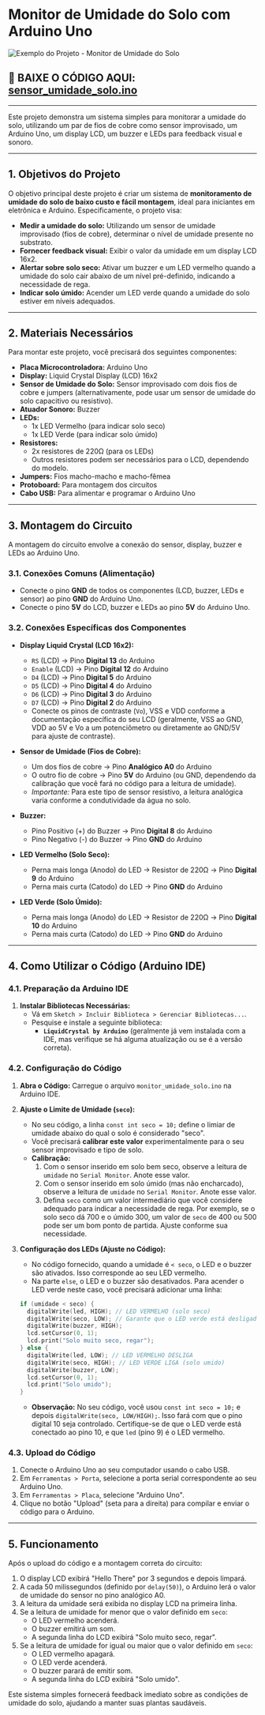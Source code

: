 # Monitor de Umidade do Solo com Arduino Uno
![Exemplo do Projeto - Monitor de Umidade do Solo](https://github.com/GabGarritano/sensor_umidade/blob/main/exemplo.jpg)


## 🚀 **BAIXE O CÓDIGO AQUI:** [sensor_umidade_solo.ino](https://github.com/GabGarritano/sensor_umidade/blob/main/code.ino) 

---

Este projeto demonstra um sistema simples para monitorar a umidade do solo, utilizando um par de fios de cobre como sensor improvisado, um Arduino Uno, um display LCD, um buzzer e LEDs para feedback visual e sonoro.

---

## 1. Objetivos do Projeto

O objetivo principal deste projeto é criar um sistema de **monitoramento de umidade do solo de baixo custo e fácil montagem**, ideal para iniciantes em eletrônica e Arduino. Especificamente, o projeto visa:

* **Medir a umidade do solo:** Utilizando um sensor de umidade improvisado (fios de cobre), determinar o nível de umidade presente no substrato.
* **Fornecer feedback visual:** Exibir o valor da umidade em um display LCD 16x2.
* **Alertar sobre solo seco:** Ativar um buzzer e um LED vermelho quando a umidade do solo cair abaixo de um nível pré-definido, indicando a necessidade de rega.
* **Indicar solo úmido:** Acender um LED verde quando a umidade do solo estiver em níveis adequados.

---

## 2. Materiais Necessários

Para montar este projeto, você precisará dos seguintes componentes:

* **Placa Microcontroladora:** Arduino Uno
* **Display:** Liquid Crystal Display (LCD) 16x2
* **Sensor de Umidade do Solo:** Sensor improvisado com dois fios de cobre e jumpers (alternativamente, pode usar um sensor de umidade do solo capacitivo ou resistivo).
* **Atuador Sonoro:** Buzzer
* **LEDs:**
    * 1x LED Vermelho (para indicar solo seco)
    * 1x LED Verde (para indicar solo úmido)
* **Resistores:**
    * 2x resistores de 220Ω (para os LEDs)
    * Outros resistores podem ser necessários para o LCD, dependendo do modelo.
* **Jumpers:** Fios macho-macho e macho-fêmea
* **Protoboard:** Para montagem dos circuitos
* **Cabo USB:** Para alimentar e programar o Arduino Uno

---

## 3. Montagem do Circuito

A montagem do circuito envolve a conexão do sensor, display, buzzer e LEDs ao Arduino Uno.

### 3.1. Conexões Comuns (Alimentação)

* Conecte o pino **GND** de todos os componentes (LCD, buzzer, LEDs e sensor) ao pino **GND** do Arduino Uno.
* Conecte o pino **5V** do LCD, buzzer e LEDs ao pino **5V** do Arduino Uno.

### 3.2. Conexões Específicas dos Componentes

* **Display Liquid Crystal (LCD 16x2):**
    * `RS` (LCD) $\rightarrow$ Pino **Digital 13** do Arduino
    * `Enable` (LCD) $\rightarrow$ Pino **Digital 12** do Arduino
    * `D4` (LCD) $\rightarrow$ Pino **Digital 5** do Arduino
    * `D5` (LCD) $\rightarrow$ Pino **Digital 4** do Arduino
    * `D6` (LCD) $\rightarrow$ Pino **Digital 3** do Arduino
    * `D7` (LCD) $\rightarrow$ Pino **Digital 2** do Arduino
    * Conecte os pinos de contraste (`Vo`), VSS e VDD conforme a documentação específica do seu LCD (geralmente, VSS ao GND, VDD ao 5V e Vo a um potenciômetro ou diretamente ao GND/5V para ajuste de contraste).

* **Sensor de Umidade (Fios de Cobre):**
    * Um dos fios de cobre $\rightarrow$ Pino **Analógico A0** do Arduino
    * O outro fio de cobre $\rightarrow$ Pino **5V** do Arduino (ou GND, dependendo da calibração que você fará no código para a leitura de umidade).
    * *Importante:* Para este tipo de sensor resistivo, a leitura analógica varia conforme a condutividade da água no solo.

* **Buzzer:**
    * Pino Positivo (+) do Buzzer $\rightarrow$ Pino **Digital 8** do Arduino
    * Pino Negativo (-) do Buzzer $\rightarrow$ Pino **GND** do Arduino

* **LED Vermelho (Solo Seco):**
    * Perna mais longa (Anodo) do LED $\rightarrow$ Resistor de 220Ω $\rightarrow$ Pino **Digital 9** do Arduino
    * Perna mais curta (Catodo) do LED $\rightarrow$ Pino **GND** do Arduino

* **LED Verde (Solo Úmido):**
    * Perna mais longa (Anodo) do LED $\rightarrow$ Resistor de 220Ω $\rightarrow$ Pino **Digital 10** do Arduino
    * Perna mais curta (Catodo) do LED $\rightarrow$ Pino **GND** do Arduino

---

## 4. Como Utilizar o Código (Arduino IDE)

### 4.1. Preparação da Arduino IDE

1.  **Instalar Bibliotecas Necessárias:**
    * Vá em `Sketch > Incluir Biblioteca > Gerenciar Bibliotecas...`.
    * Pesquise e instale a seguinte biblioteca:
        * **`LiquidCrystal by Arduino`** (geralmente já vem instalada com a IDE, mas verifique se há alguma atualização ou se é a versão correta).

### 4.2. Configuração do Código

1.  **Abra o Código:** Carregue o arquivo `monitor_umidade_solo.ino` na Arduino IDE.

2.  **Ajuste o Limite de Umidade (`seco`):**
    * No seu código, a linha `const int seco = 10;` define o limiar de umidade abaixo do qual o solo é considerado "seco".
    * Você precisará **calibrar este valor** experimentalmente para o seu sensor improvisado e tipo de solo.
    * **Calibração:**
        1.  Com o sensor inserido em solo bem seco, observe a leitura de `umidade` no `Serial Monitor`. Anote esse valor.
        2.  Com o sensor inserido em solo úmido (mas não encharcado), observe a leitura de `umidade` no `Serial Monitor`. Anote esse valor.
        3.  Defina `seco` como um valor intermediário que você considere adequado para indicar a necessidade de rega. Por exemplo, se o solo seco dá 700 e o úmido 300, um valor de `seco` de 400 ou 500 pode ser um bom ponto de partida. Ajuste conforme sua necessidade.

3.  **Configuração dos LEDs (Ajuste no Código):**
    * No código fornecido, quando a umidade é `< seco`, o LED e o buzzer são ativados. Isso corresponde ao seu LED vermelho.
    * Na parte `else`, o LED e o buzzer são desativados. Para acender o LED verde neste caso, você precisará adicionar uma linha:

    ```cpp
    if (umidade < seco) {
      digitalWrite(led, HIGH); // LED VERMELHO (solo seco)
      digitalWrite(seco, LOW); // Garante que o LED verde está desligado
      digitalWrite(buzzer, HIGH);
      lcd.setCursor(0, 1);
      lcd.print("Solo muito seco, regar");
    } else {
      digitalWrite(led, LOW); // LED VERMELHO DESLIGA
      digitalWrite(seco, HIGH); // LED VERDE LIGA (solo umido)
      digitalWrite(buzzer, LOW);
      lcd.setCursor(0, 1);
      lcd.print("Solo umido");
    }
    ```
    * **Observação:** No seu código, você usou `const int seco = 10;` e depois `digitalWrite(seco, LOW/HIGH);`. Isso fará com que o pino digital 10 seja controlado. Certifique-se de que o LED verde está conectado ao pino 10, e que `led` (pino 9) é o LED vermelho.

### 4.3. Upload do Código

1.  Conecte o Arduino Uno ao seu computador usando o cabo USB.
2.  Em `Ferramentas > Porta`, selecione a porta serial correspondente ao seu Arduino Uno.
3.  Em `Ferramentas > Placa`, selecione "Arduino Uno".
4.  Clique no botão "Upload" (seta para a direita) para compilar e enviar o código para o Arduino.

---

## 5. Funcionamento

Após o upload do código e a montagem correta do circuito:

1.  O display LCD exibirá "Hello There" por 3 segundos e depois limpará.
2.  A cada 50 milissegundos (definido por `delay(50)`), o Arduino lerá o valor de umidade do sensor no pino analógico A0.
3.  A leitura da umidade será exibida no display LCD na primeira linha.
4.  Se a leitura de umidade for menor que o valor definido em `seco`:
    * O LED vermelho acenderá.
    * O buzzer emitirá um som.
    * A segunda linha do LCD exibirá "Solo muito seco, regar".
5.  Se a leitura de umidade for igual ou maior que o valor definido em `seco`:
    * O LED vermelho apagará.
    * O LED verde acenderá.
    * O buzzer parará de emitir som.
    * A segunda linha do LCD exibirá "Solo umido".

Este sistema simples fornecerá feedback imediato sobre as condições de umidade do solo, ajudando a manter suas plantas saudáveis.
